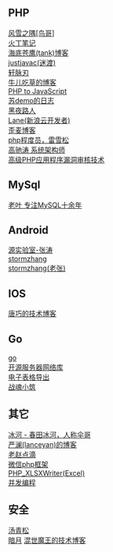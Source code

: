 ## PHP
<a href="http://www.laruence.com/">风雪之隅[鸟哥]</a><br>
<a href="http://huoding.com/">火丁笔记</a><br>
<a href="http://blog.51yip.com/">海底苍鹰(tank)博客</a><br>
<a href="http://justjavac.com/">justjavac(迷渡)</a><br>
<a href="http://www.cnblogs.com/yjf512/">轩脉刃</a><br>
<a href="http://blog.csdn.net/e421083458">牛儿吃草的博客</a><br>
<a href="http://locutus.io/php/">PHP to JavaScript</a><br>
<a href="http://blog.163.com/litianyichuanqi@126/blog/#m=0&t=1&c=fks_084064085083088069085085085095085087084074083095082071085">苏demo的日志</a><br>
<a href="http://blog.csdn.net/heiyeshuwu">黑夜路人</a><br>
<a href="http://www.lanecn.com/">Lane(新浪云开发者)</a><br>
<a href="http://www.awaimai.com/">歪麦博客</a><br>
<a href="http://www.leixuesong.cn">php程度员，雷雪松</a><br>
<a href="https://github.com/neeke">高驰涛 系统架构师</a><br>
<a href="https://github.com/Jyny/pasc2at">高级PHP应用程序漏洞审核技术</a><br>
## MySql
<a href="http://imysql.com/">老叶 专注MySQL十余年</a><br>
## Android
<a href="http://www.kymjs.com/">源实验室-张涛</a><br>
<a href="stormzhang.com">stormzhang</a><br>
<a href="http://stormzhang.com/">stormzhang(老张)</a>
## IOS
<a href="http://blog.devtang.com/">唐巧的技术博客</a><br>
## Go
<a href="https://jan.newmarch.name/golang/">go</a><br>
<a href="https://github.com/davyxu/cellnet">开源服务器网络库</a><br>
<a href="https://github.com/davyxu/tabtoy">电子表格导出</a><br>
<a href="http://www.cppblog.com/sunicdavy">战魂小筑</a><br>
## 其它
<a href="http://tianchunbinghe.blog.163.com/">冰河 - 春田冰河，人称伞哥</a><br>
<a href="http://www.lanceyan.com/">严澜(lanceyan)的博客 </a><br>
<a href="http://blog.zhaojie.me/">老赵点滴 </a><br>
<a href="http://lanewechat.lanecn.com/">微信php框架</a><br>
<a href="https://github.com/mk-j/PHP_XLSXWriter">PHP_XLSXWriter(Excel)</a><br>
<a href="http://ifeve.com/">并发编程</a>
## 安全
<a href="https://www.songboy.net/">汤青松</a><br>
<a href="http://www.moonsec.com/">暗月</a>
<a href="http://26836659.blogcn.com/">混世魔王的技术博客</a>
